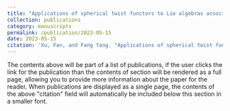 ```yaml
---
title: "Applications of spherical twist functors to Lie algebras associated to root categories of preprojective algebras"
collection: publications
category: manuscripts
permalink: /publication/2023-05-15
date: 2023-05-15
citation: 'Xu, Fan, and Fang Yang. "Applications of spherical twist functors to Lie algebras associated to root categories of preprojective algebras." Journal of Algebra 622 (2023): 556-586.'
---
```


The contents above will be part of a list of publications, if the user clicks the link for the publication than the contents of section will be rendered as a full page, allowing you to provide more information about the paper for the reader. When publications are displayed as a single page, the contents of the above "citation" field will automatically be included below this section in a smaller font.
